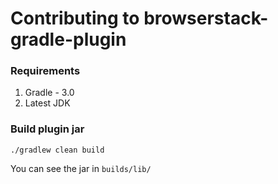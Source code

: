 # Contributing to browserstack-gradle-plugin

### Requirements

1. Gradle - 3.0
2. Latest JDK

### Build plugin jar

```
./gradlew clean build
```

You can see the jar in `builds/lib/`
